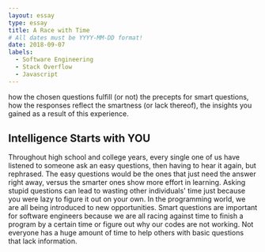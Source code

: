 ```yaml
---
layout: essay
type: essay
title: A Race with Time
# All dates must be YYYY-MM-DD format!
date: 2018-09-07
labels:
  - Software Engineering
  - Stack Overflow
  - Javascript
---
```

how the chosen questions fulfill (or not) the precepts for smart questions, 
how the responses reflect the smartness (or lack thereof),
the insights you gained as a result of this experience.

## Intelligence Starts with YOU
Throughout high school and college years, every single one of us have listened to someone ask an easy questions, 
then having to hear it again, but rephrased. The easy questions would be the ones that just need the answer right away, versus the smarter ones show more effort in learning. Asking stupid questions can lead to wasting other individuals' time just because you were lazy to figure it out on your own. In the programming world, we are all being introduced to new opportunities. Smart questions are important for software engineers because we are all racing against time to finish a program by a certain time or figure out why our codes are not working. Not everyone has a huge amount of time to help others with basic questions that lack information. 

## 
